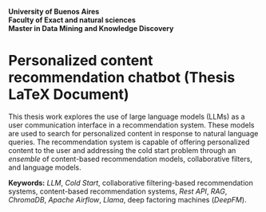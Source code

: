 <p align="left">

<b>University of Buenos Aires</br>Faculty of Exact and natural sciences</br>Master in Data Mining and Knowledge Discovery</b>
</p>

# Personalized content recommendation chatbot (Thesis LaTeX Document)

This thesis work explores the use of large language models (LLMs) as a user communication interface in a recommendation system. 
These models are used to search for personalized content in response to natural language queries. 
The recommendation system is capable of offering personalized content to the user and addressing the cold start problem through an _ensemble_ 
of content-based recommendation models, collaborative filters, and language models.

**Keywords:** _LLM_, _Cold Start_, collaborative filtering-based recommendation systems, content-based recommendation systems, _Rest API_, _RAG_, _ChromaDB_, _Apache Airflow_, _Llama_, deep factoring machines (_DeepFM_).

